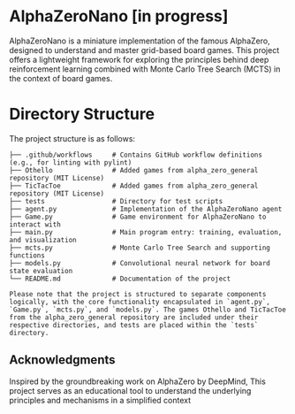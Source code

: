 # AlphaZeroNano [in progress]

AlphaZeroNano is a miniature implementation of the famous AlphaZero, designed to understand and master grid-based board games. This project offers a lightweight framework for exploring the principles behind deep reinforcement learning combined with Monte Carlo Tree Search (MCTS) in the context of board games.

# Directory Structure

The project structure is as follows:

```
├── .github/workflows     # Contains GitHub workflow definitions (e.g., for linting with pylint)
├── Othello               # Added games from alpha_zero_general repository (MIT License)
├── TicTacToe             # Added games from alpha_zero_general repository (MIT License)
├── tests                 # Directory for test scripts
├── agent.py              # Implementation of the AlphaZeroNano agent
├── Game.py               # Game environment for AlphaZeroNano to interact with
├── main.py               # Main program entry: training, evaluation, and visualization
├── mcts.py               # Monte Carlo Tree Search and supporting functions
├── models.py             # Convolutional neural network for board state evaluation
└── README.md             # Documentation of the project

Please note that the project is structured to separate components logically, with the core functionality encapsulated in `agent.py`, `Game.py`, `mcts.py`, and `models.py`. The games Othello and TicTacToe from the alpha_zero_general repository are included under their respective directories, and tests are placed within the `tests` directory.
```

## Acknowledgments

Inspired by the groundbreaking work on AlphaZero by DeepMind, This project serves as an educational tool to understand the underlying principles and mechanisms in a simplified context
